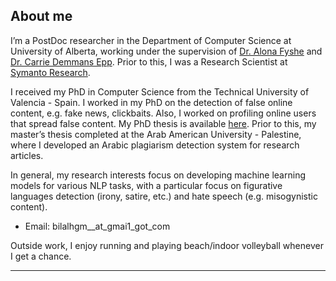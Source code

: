 ## About me

I’m a PostDoc researcher in the Department of Computer Science at University of Alberta, working under the supervision of [Dr. Alona Fyshe](http://webdocs.cs.ualberta.ca/~alona/) and [Dr. Carrie Demmans Epp](http://www.cdemmansepp.com/). Prior to this, I was a Research Scientist at [Symanto Research](https://www.symanto.com/).
<br>

I received my PhD in Computer Science from the Technical University of Valencia - Spain. I worked in my PhD on the detection of false online content, e.g. fake news, clickbaits. Also, I worked on profiling online users that spread false content. My PhD thesis is available [here](https://riunet.upv.es/bitstream/handle/10251/158570/Ghanem%20-%20On%20the%20detection%20of%20false%20information%3A%20from%20rumors%20to%20fake%20news.pdf?sequence=4). Prior to this, my master’s thesis completed at the Arab American University - Palestine, where I developed an Arabic plagiarism detection system for research articles.

In general, my research interests focus on developing machine learning models for various NLP tasks, with a particular focus on figurative languages detection (irony, satire, etc.) and hate speech (e.g. misogynistic content).


- Email: bilalhgm__at_gmai1_got_com


Outside work, I enjoy running and playing beach/indoor volleyball whenever I get a chance.

---
<br>


